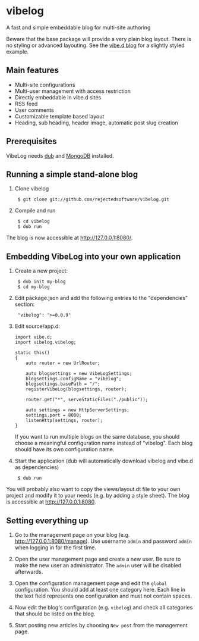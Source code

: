 vibelog
=======

A fast and simple embeddable blog for multi-site authoring

Beware that the base package will provide a very plain blog layout. There is no styling or advanced layouting. See the [vibe.d blog](http://vibed.org/blog/posts/new-website-has-got-vibe) for a slightly styled example.


Main features
-------------

 - Multi-site configurations
 - Multi-user management with access restriction
 - Directly embeddable in vibe.d sites
 - RSS feed
 - User comments
 - Customizable template based layout
 - Heading, sub heading, header image, automatic post slug creation

Prerequisites
-------------

VibeLog needs [dub](https://github.com/rejectedsoftware/dub/) and [MongoDB](http://www.mongodb.org/) installed.

Running a simple stand-alone blog
---------------------------------

1. Clone vibelog

		$ git clone git://github.com/rejectedsoftware/vibelog.git

2. Compile and run

		$ cd vibelog
		$ dub run

The blog is now accessible at <http://127.0.0.1:8080/>.


Embedding VibeLog into your own application
-------------------------------------------

1. Create a new project:

		$ dub init my-blog
		$ cd my-blog

2. Edit package.json and add the following entries to the "dependencies" section:

		"vibelog": ">=0.0.9"

3. Edit source/app.d:

	```
	import vibe.d;
	import vibelog.vibelog;

	static this()
	{
		auto router = new UrlRouter;

		auto blogsettings = new VibeLogSettings;
		blogsettings.configName = "vibelog";
		blogsettings.basePath = "/";
		registerVibeLog(blogsettings, router);

		router.get("*", serveStaticFiles("./public"));
		
		auto settings = new HttpServerSettings;
		settings.port = 8080;
		listenHttp(settings, router);
	}
	```

	If you want to run multiple blogs on the same database, you should choose a meaningful configuration name instead of "vibelog". Each blog should have its own configuration name.

4. Start the application (dub will automatically download vibelog and vibe.d as dependencies)

		$ dub run

You will probably also want to copy the views/layout.dt file to your own project and modify it to your needs (e.g. by adding a style sheet). The blog is accessible at <http://127.0.0.1:8080>.


Setting everything up
---------------------

1. Go to the management page on your blog (e.g. <http://127.0.0.1:8080/manage>). Use username `admin` and password `admin` when logging in for the first time.

2. Open the user management page and create a new user. Be sure to make the new user an administrator. The `admin` user will be disabled afterwards.

3. Open the configuration management page and edit the `global` configuration. You should add at least one category here. Each line in the text field represents one configuration and must not contain spaces.

4. Now edit the blog's configuration (e.g. `vibelog`) and check all categories that should be listed on the blog.

5. Start posting new articles by choosing `New post` from the management page.